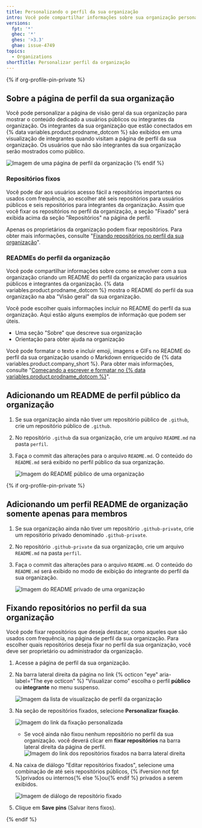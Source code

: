 ```yaml
---
title: Personalizando o perfil da sua organização
intro: Você pode compartilhar informações sobre sua organização personalizando o perfil da sua organização.
versions:
  fpt: '*'
  ghec: '*'
  ghes: '>3.3'
  ghae: issue-4749
topics:
  - Organizations
shortTitle: Personalizar perfil da organização
---
```


{% if org-profile-pin-private %}

## Sobre a página de perfil da sua organização

Você pode personalizar a página de visão geral da sua organização para mostrar o conteúdo dedicado a usuários públicos ou integrantes da organização. Os integrantes da sua organização que estão conectados em {% data variables.product.prodname_dotcom %} são exibidos em uma visualização de integrantes quando visitam a página de perfil da sua organização. Os usuários que não são integrantes da sua organização serão mostrados como público.

![Imagem de uma página de perfil da organização](/assets/images/help/organizations/new_organization_page.png)
{% endif %}

### Repositórios fixos

Você pode dar aos usuários acesso fácil a repositórios importantes ou usados com frequência, ao escolher até seis repositórios para usuários públicos e seis repositórios para integrantes da organização. Assim que você fixar os repositórios no perfil da organização, a seção "Fixado" será exibida acima da seção "Repositórios" na página de perfil.

Apenas os proprietários da organização podem fixar repositórios. Para obter mais informações, consulte "[Fixando repositórios no perfil da sua organização](#pinning-repositories-to-your-organizations-profile)".

### READMEs do perfil da organização

Você pode compartilhar informações sobre como se envolver com a sua organização criando um README do perfil da organização para usuários públicos e integrantes da organização. {% data variables.product.prodname_dotcom %} mostra o README do perfil da sua organização na aba "Visão geral" da sua organização.

Você pode escolher quais informações incluir no README do perfil da sua organização. Aqui estão alguns exemplos de informação que podem ser úteis.

- Uma seção "Sobre" que descreve sua organização
- Orientação para obter ajuda na organização

Você pode formatar o texto e incluir emoji, imagens e GIFs no README do perfil da sua organização usando o Markdown enriquecido de {% data variables.product.company_short %}. Para obter mais informações, consulte "[Começando a escrever e formatar no {% data variables.product.prodname_dotcom %}](/github/writing-on-github/getting-started-with-writing-and-formatting-on-github)".

## Adicionando um README de perfil público da organização

1. Se sua organização ainda não tiver um repositório público de `.github`, crie um repositório público de `.github`.
2. No repositório `.github` da sua organização, crie um arquivo `README.md` na pasta `perfil`.
3. Faça o commit das alterações para o arquivo `README.md`. O conteúdo do `README.md` será exibido no perfil público da sua organização.

   ![Imagem do README público de uma organização](/assets/images/help/organizations/org_public_readme.png)

{% if org-profile-pin-private %}

## Adicionando um perfil README de organização somente apenas para membros

1. Se sua organização ainda não tiver um repositório `.github-private`, crie um repositório privado denominado `.github-private`.
2. No repositório `.github-private` da sua organização, crie um arquivo `README.md` na pasta `perfil`.
3. Faça o commit das alterações para o arquivo `README.md`. O conteúdo do `README.md` será exibido no modo de exibição do integrante do perfil da sua organização.

   ![Imagem do README privado de uma organização](/assets/images/help/organizations/org_member_readme.png)

## Fixando repositórios no perfil da sua organização

Você pode fixar repositórios que deseja destacar, como aqueles que são usados com frequência, na página de perfil da sua organização. Para escolher quais repositórios deseja fixar no perfil da sua organização, você deve ser proprietário ou administrador da organização.

1. Acesse a página de perfil da sua organização.
2. Na barra lateral direita da página no link {% octicon "eye" aria-label="The eye octicon" %} "Visualizar como" escolha o perfil **público** ou **integrante** no menu suspenso.

   ![Imagem da lista de visualização de perfil da organização](/assets/images/help/organizations/org_profile_view.png)

3. Na seção de repositórios fixados, selecione **Personalizar fixação**.

   ![Imagem do link da fixação personalizada](/assets/images/help/organizations/customize_pins_link.png)

   - Se você ainda não fixou nenhum repositório no perfil da sua organização. você deverá clicar em **fixar repositórios** na barra lateral direita da página de perfil. ![Imagem do link dos repositórios fixados na barra lateral direita](/assets/images/help/organizations/pin_repositories_link.png)

4. Na caixa de diálogo "Editar repositórios fixados", selecione uma combinação de até seis repositórios públicos, {% ifversion not fpt %}privados ou internos{% else %}ou{% endif %} privados a serem exibidos.

   ![Imagem de diálogo de repositório fixado](/assets/images/help/organizations/pinned_repo_dialog.png)

5. Clique em **Save pins** (Salvar itens fixos).

{% endif %}
